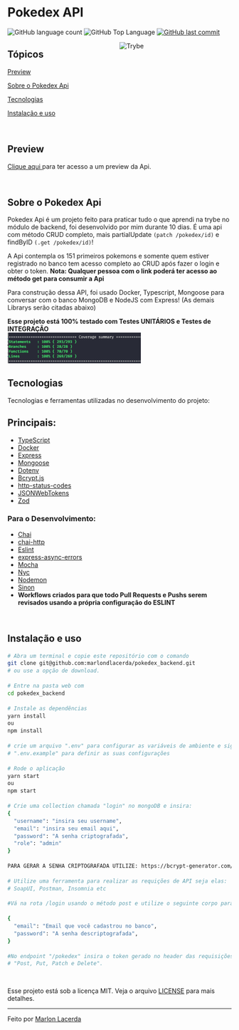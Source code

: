 # Pokedex API

<p>
  
  <img alt="GitHub language count" src="https://img.shields.io/github/languages/count/marlondlacerda/pokedex_backend?color=6E40C9&style=flat-square">
  <img alt="GitHub Top Language" src="https://img.shields.io/github/languages/top/marlondlacerda/pokedex_backend?color=2b7489&style=flat-square">
  <a href="https://github.com/marlondlacerda/pokedex_backend/commits/main">
    <img alt="GitHub last commit" src="https://img.shields.io/github/last-commit/marlondlacerda/pokedex_backend?color=6E40C9&style=flat-square">
  </a>
</p>

<img align="right" src="https://www.pngkit.com/png/full/23-232103_pokeball-clipart-tiny-gif-pokeball.png" width="50%" alt="Trybe">

## Tópicos 

[Preview](#preview)

[Sobre o Pokedex Api](#sobre-o-pokedex-api)

[Tecnologias](#tecnologias)

[Instalação e uso](#instalação-e-uso)

<br>

## Preview

<a title="Pokedex Api" href="https://marlonlacerda-pokeapi.herokuapp.com/pokedex/" >Clique aqui </a> para ter acesso a um  preview da Api. <br>

<br>

## Sobre o Pokedex Api

Pokedex Api é um projeto feito para praticar tudo o que aprendi na trybe no módulo de backend, foi desenvolvido por mim durante 10 dias. 
É uma api com método CRUD completo, mais partialUpdate `(patch /pokedex/id)` e findByID `(.get /pokedex/id)`!

A Api contempla os 151 primeiros pokemons e somente quem estiver registrado no banco tem acesso completo ao CRUD após fazer o login e obter o token.
**Nota: Qualquer pessoa com o link poderá ter acesso ao método get para consumir a Api**

Para construção dessa API, foi usado Docker, Typescript, Mongoose para conversar com o banco MongoDB e NodeJS com Express! (As demais Librarys serão citadas abaixo)

<b>Esse projeto está 100% testado com Testes UNITÁRIOS e Testes de INTEGRAÇÃO</b><br>
<img src="coverage.png" width="300">
<br>

## Tecnologias

Tecnologias e ferramentas utilizadas no desenvolvimento do projeto:

## Principais:
- [TypeScript](https://www.typescriptlang.org/)
- [Docker](https://docker.io/)
- [Express](https://expressjs.com/pt-br/)
- [Mongoose](https://mongoosejs.com/)
- [Dotenv](https://www.npmjs.com/package/dotenv)
- [Bcrypt.js](https://www.npmjs.com/package/bcryptjs)
- [http-status-codes](https://www.npmjs.com/package/http-status-codes)
- [JSONWebTokens](https://www.npmjs.com/package/jsonwebtoken)
- [Zod](https://www.npmjs.com/package/zod)

### Para o Desenvolvimento:
- [Chai](https://www.chaijs.com/)
- [chai-http](https://www.chaijs.com/plugins/chai-http/)
- [Eslint](https://eslint.org/)
- [express-async-errors](https://www.npmjs.com/package/express-async-errors)
- [Mocha](https://mochajs.org/)
- [Nyc](https://www.npmjs.com/package/nyc)
- [Nodemon](https://www.npmjs.com/package/nodemon)
- [Sinon](https://sinonjs.org/)
- **Workflows criados para que todo Pull Requests e Pushs serem revisados usando a própria configuração do ESLINT**
<br>

## Instalação e uso

```bash
# Abra um terminal e copie este repositório com o comando
git clone git@github.com:marlondlacerda/pokedex_backend.git
# ou use a opção de download.

# Entre na pasta web com 
cd pokedex_backend

# Instale as dependências
yarn install
ou
npm install

# crie um arquivo ".env" para configurar as variáveis de ambiente e siga o exemplo do arquivo 
# ".env.example" para definir as suas configurações

# Rode o aplicação
yarn start
ou
npm start

# Crie uma collection chamada "login" no mongoDB e insira: 
{
  "username": "insira seu username",
  "email": "insira seu email aqui",
  "password": "A senha criptografada",
  "role": "admin"
}

PARA GERAR A SENHA CRIPTOGRAFADA UTILIZE: https://bcrypt-generator.com/

# Utilize uma ferramenta para realizar as requições de API seja elas:
# SoapUI, Postman, Insomnia etc

#Vá na rota /login usando o método post e utilize o seguinte corpo para gerar o token:

{
  "email": "Email que você cadastrou no banco",
  "password": "A senha descriptografada",
}

#No endpoint "/pokedex" insira o token gerado no header das requisições:
# "Post, Put, Patch e Delete".
```

<br>

Esse projeto está sob a licença MIT. Veja o arquivo [LICENSE](/LICENSE) para mais detalhes.

---

Feito por [Marlon Lacerda](https://github.com/marlondlacerda)
